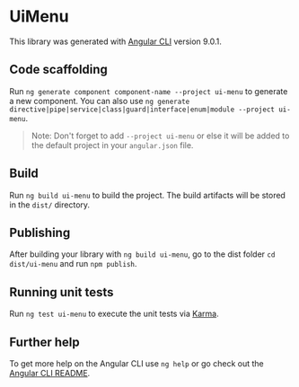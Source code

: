 # UiMenu

This library was generated with [Angular CLI](https://github.com/angular/angular-cli) version 9.0.1.

## Code scaffolding

Run `ng generate component component-name --project ui-menu` to generate a new component. You can also use `ng generate directive|pipe|service|class|guard|interface|enum|module --project ui-menu`.
> Note: Don't forget to add `--project ui-menu` or else it will be added to the default project in your `angular.json` file. 

## Build

Run `ng build ui-menu` to build the project. The build artifacts will be stored in the `dist/` directory.

## Publishing

After building your library with `ng build ui-menu`, go to the dist folder `cd dist/ui-menu` and run `npm publish`.

## Running unit tests

Run `ng test ui-menu` to execute the unit tests via [Karma](https://karma-runner.github.io).

## Further help

To get more help on the Angular CLI use `ng help` or go check out the [Angular CLI README](https://github.com/angular/angular-cli/blob/master/README.md).
